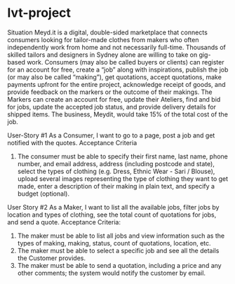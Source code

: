 # lvt-project
Situation
Meyd.it is a digital, double-sided marketplace that connects consumers looking for tailor-made
clothes from makers who often independently work from home and not necessarily full-time.
Thousands of skilled tailors and designers in Sydney alone are willing to take on gig-based
work.
Consumers (may also be called buyers or clients) can register for an account for free, create a
“job” along with inspirations, publish the job (or may also be called “making”), get quotations,
accept quotations, make payments upfront for the entire project, acknowledge receipt of goods,
and provide feedback on the markers or the outcome of their makings.
The Markers can create an account for free, update their Ateliers, find and bid for jobs, update
the accepted job status, and provide delivery details for shipped items.
The business, Meydit, would take 15% of the total cost of the job.

User-Story #1
As a Consumer, I want to go to a page, post a job and get notified with the quotes.
Acceptance Criteria
1. The consumer must be able to specify their first name, last name, phone number, and
email address, address (including postcode and state), select the types of clothing (e.g.
Dress, Ethnic Wear - Sari / Blouse), upload several images representing the type of
clothing they want to get made, enter a description of their making in plain text, and
specify a budget (optional).

User Story #2
As a Maker, I want to list all the available jobs, filter jobs by location and types of clothing, see
the total count of quotations for jobs, and send a quote.
Acceptance Criteria:
1. The maker must be able to list all jobs and view information such as the types of making,
making, status, count of quotations, location, etc.
2. The maker must be able to select a specific job and see all the details the Customer
provides.
3. The maker must be able to send a quotation, including a price and any other comments;
the system would notify the customer by email.